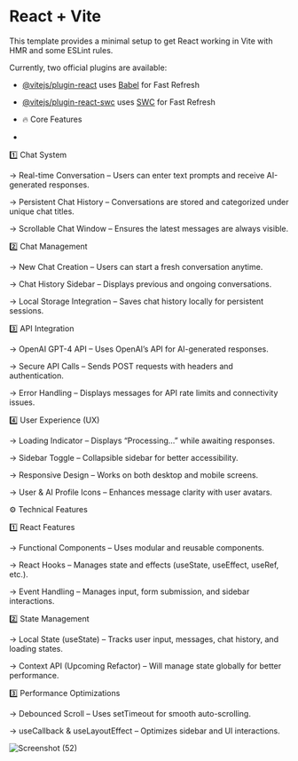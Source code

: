 # React + Vite

This template provides a minimal setup to get React working in Vite with HMR and some ESLint rules.

Currently, two official plugins are available:

- [@vitejs/plugin-react](https://github.com/vitejs/vite-plugin-react/blob/main/packages/plugin-react/README.md) uses [Babel](https://babeljs.io/) for Fast Refresh
- [@vitejs/plugin-react-swc](https://github.com/vitejs/vite-plugin-react-swc) uses [SWC](https://swc.rs/) for Fast Refresh

- 🔥 Core Features
- 
1️⃣ Chat System


-> Real-time Conversation – Users can enter text prompts and receive AI-generated responses.

-> Persistent Chat History – Conversations are stored and categorized under unique chat titles.

-> Scrollable Chat Window – Ensures the latest messages are always visible.


2️⃣ Chat Management

-> New Chat Creation – Users can start a fresh conversation anytime.

-> Chat History Sidebar – Displays previous and ongoing conversations.

-> Local Storage Integration – Saves chat history locally for persistent sessions.

3️⃣ API Integration


-> OpenAI GPT-4 API – Uses OpenAI’s API for AI-generated responses.

-> Secure API Calls – Sends POST requests with headers and authentication.

-> Error Handling – Displays messages for API rate limits and connectivity issues.


4️⃣ User Experience (UX)


-> Loading Indicator – Displays “Processing…” while awaiting responses.

-> Sidebar Toggle – Collapsible sidebar for better accessibility.

-> Responsive Design – Works on both desktop and mobile screens.

-> User & AI Profile Icons – Enhances message clarity with user avatars.


⚙️ Technical Features

1️⃣ React Features

-> Functional Components – Uses modular and reusable components.

-> React Hooks – Manages state and effects (useState, useEffect, useRef, etc.).

-> Event Handling – Manages input, form submission, and sidebar interactions.


2️⃣ State Management

-> Local State (useState) – Tracks user input, messages, chat history, and loading states.

-> Context API (Upcoming Refactor) – Will manage state globally for better performance.


3️⃣ Performance Optimizations

-> Debounced Scroll – Uses setTimeout for smooth auto-scrolling.

-> useCallback & useLayoutEffect – Optimizes sidebar and UI interactions.

![Screenshot (52)](https://github.com/user-attachments/assets/c80a2d70-cadd-4a11-b7d2-539310314cc8)
